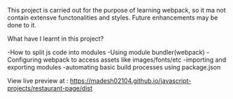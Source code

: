 This project is carried out for the purpose of learning webpack, so it ma not contain extensve functonalities and styles. Future enhancements may be done to it.

What have I learnt in this project?

-How to split js code into modules
-Using module bundler(webpack)
-Configuring webpack to access assets like images/fonts/etc
-importing and exporting modules
-automating basic build processes using package.json


View live preview at : https://madesh02104.github.io/javascript-projects/restaurant-page/dist
